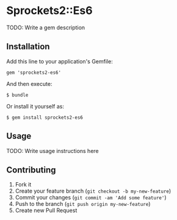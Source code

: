 # Sprockets2::Es6

TODO: Write a gem description

## Installation

Add this line to your application's Gemfile:

    gem 'sprockets2-es6'

And then execute:

    $ bundle

Or install it yourself as:

    $ gem install sprockets2-es6

## Usage

TODO: Write usage instructions here

## Contributing

1. Fork it
2. Create your feature branch (`git checkout -b my-new-feature`)
3. Commit your changes (`git commit -am 'Add some feature'`)
4. Push to the branch (`git push origin my-new-feature`)
5. Create new Pull Request
